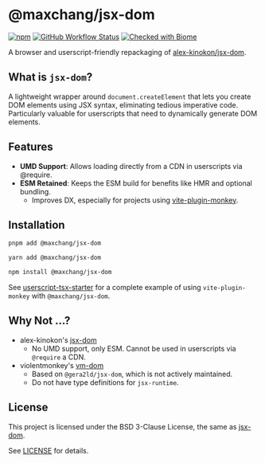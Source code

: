# @maxchang/jsx-dom

[![npm](https://img.shields.io/npm/v/@maxchang/jsx-dom.svg?style=flat-square&color=444)](https://www.npmjs.com/package/@maxchang/jsx-dom)
[![GitHub Workflow Status](https://img.shields.io/github/actions/workflow/status/maxchang3/jsx-dom/ci.yml?style=flat-square&label=CI)](https://github.com/maxchang3/jsx-dom/actions)
[![Checked with Biome](https://img.shields.io/badge/Checked_with-Biome-60a5fa?style=flat-square&logo=biome)](https://biomejs.dev)

A browser and userscript-friendly repackaging of [alex-kinokon/jsx-dom](https://github.com/alex-kinokon/jsx-dom).


## What is `jsx-dom`?

A lightweight wrapper around `document.createElement` that lets you create DOM elements using JSX syntax, eliminating tedious imperative code. Particularly valuable for userscripts that need to dynamically generate DOM elements.

## Features

- **UMD Support**: Allows loading directly from a CDN in userscripts via @require.
- **ESM Retained**: Keeps the ESM build for benefits like HMR and optional bundling.
  - Improves DX, especially for projects using [vite-plugin-monkey](https://github.com/lisonge/vite-plugin-monkey).

## Installation

```sh
pnpm add @maxchang/jsx-dom
```

```sh
yarn add @maxchang/jsx-dom
```

```sh
npm install @maxchang/jsx-dom
```

See [userscript-tsx-starter](https://github.com/maxchang3/userscript-tsx-starter) for a complete example of using `vite-plugin-monkey` with `@maxchang/jsx-dom`.

## Why Not ...?

- alex-kinokon's [jsx-dom](https://github.com/alex-kinokon/jsx-dom)
  - No UMD support, only ESM. Cannot be used in userscripts via `@require` a CDN.
- violentmonkey's [vm-dom](https://github.com/violentmonkey/vm-dom)
  - Based on `@gera2ld/jsx-dom`, which is not actively maintained.
  - Do not have type definitions for `jsx-runtime`.

## License

This project is licensed under the BSD 3-Clause License, the same as [jsx-dom](https://github.com/alex-kinokon/jsx-dom).

See [LICENSE](./LICENSE) for details.
